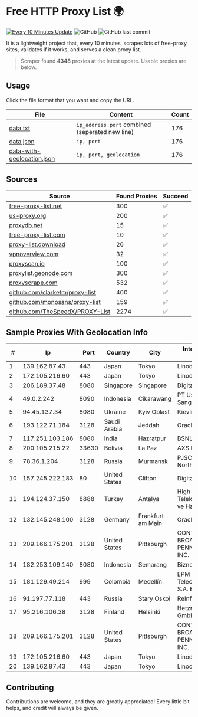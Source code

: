 
# Free HTTP Proxy List 🌍

[![Every 10 Minutes Update](https://github.com/mertguvencli/http-proxy-list/actions/workflows/main.yml/badge.svg?branch=main)](https://github.com/mertguvencli/http-proxy-list/actions/workflows/main.yml)
![GitHub](https://img.shields.io/github/license/mertguvencli/http-proxy-list)
![GitHub last commit](https://img.shields.io/github/last-commit/mertguvencli/http-proxy-list)

It is a lightweight project that, every 10 minutes, scrapes lots of free-proxy sites, validates if it works, and serves a clean proxy list.


> Scraper found **4348** proxies at the latest update. Usable proxies are below.

## Usage

Click the file format that you want and copy the URL.


|File|Content|Count|
|----|-------|-----|
|[data.txt](https://raw.githubusercontent.com/mertguvencli/http-proxy-list/main/proxy-list/data.txt)|`ip_address:port` combined (seperated new line)|176|
|[data.json](https://raw.githubusercontent.com/mertguvencli/http-proxy-list/main/proxy-list/data.json)|`ip, port`|176|
|[data-with-geolocation.json](https://raw.githubusercontent.com/mertguvencli/http-proxy-list/main/proxy-list/data-with-geolocation.json)|`ip, port, geolocation`|176|

## Sources

|Source|Found Proxies|Succeed|
|------|-------------|-------|
|[free-proxy-list.net](https://free-proxy-list.net)|300|✅|
|[us-proxy.org](https://www.us-proxy.org)|200|✅|
|[proxydb.net](http://proxydb.net)|15|✅|
|[free-proxy-list.com](https://free-proxy-list.com/?page=&port=&type%5B%5D=http&type%5B%5D=https&up_time=0&search=Search)|10|✅|
|[proxy-list.download](https://www.proxy-list.download/HTTP)|26|✅|
|[vpnoverview.com](https://vpnoverview.com/privacy/anonymous-browsing/free-proxy-servers)|32|✅|
|[proxyscan.io](https://www.proxyscan.io)|100|✅|
|[proxylist.geonode.com](https://proxylist.geonode.com/api/proxy-list?limit=300&page=1&sort_by=lastChecked&sort_type=desc&protocols=http,https)|300|✅|
|[proxyscrape.com](https://api.proxyscrape.com/v2/?request=displayproxies&protocol=http&timeout=10000&country=all&ssl=all&anonymity=all)|532|✅|
|[github.com/clarketm/proxy-list](https://raw.githubusercontent.com/clarketm/proxy-list/master/proxy-list-raw.txt)|400|✅|
|[github.com/monosans/proxy-list](https://raw.githubusercontent.com/monosans/proxy-list/main/proxies/http.txt)|159|✅|
|[github.com/TheSpeedX/PROXY-List](https://raw.githubusercontent.com/TheSpeedX/PROXY-List/master/http.txt)|2274|✅|


## Sample Proxies With Geolocation Info

|#|Ip|Port|Country|City|Internet Service Provider|
|-|--|----|-------|----|-------------------------|
|1|139.162.87.43|443|Japan|Tokyo|Linode, LLC|
|2|172.105.216.60|443|Japan|Tokyo|Linode, LLC|
|3|206.189.37.48|8080|Singapore|Singapore|DigitalOcean, LLC|
|4|49.0.2.242|8090|Indonesia|Cikarawang|PT Usaha Adi Sanggoro|
|5|94.45.137.34|8080|Ukraine|Kyiv Oblast|Kievline LLC|
|6|193.122.71.184|3128|Saudi Arabia|Jeddah|Oracle Corporation|
|7|117.251.103.186|8080|India|Hazratpur|BSNL Internet|
|8|200.105.215.22|33630|Bolivia|La Paz|AXS Bolivia S. A.|
|9|78.36.1.204|3128|Russia|Murmansk|PJSC "Rostelecom" North-West region|
|10|157.245.222.183|80|United States|Clifton|DigitalOcean, LLC|
|11|194.124.37.150|8888|Turkey|Antalya|High Speed Telekomunikasyon ve Hab. Hiz. Ltd. Sti.|
|12|132.145.248.100|3128|Germany|Frankfurt am Main|Oracle Corporation|
|13|209.166.175.201|3128|United States|Pittsburgh|CONTINENTAL BROADBAND PENNSYLVANIA, INC.|
|14|182.253.109.140|8080|Indonesia|Semarang|Biznet Metronet|
|15|181.129.49.214|999|Colombia|Medellín|EPM Telecomunicaciones S.A. E.S.P.|
|16|91.197.77.118|443|Russia|Stary Oskol|ReInfoCom Ltd.|
|17|95.216.106.38|3128|Finland|Helsinki|Hetzner Online GmbH|
|18|209.166.175.201|3128|United States|Pittsburgh|CONTINENTAL BROADBAND PENNSYLVANIA, INC.|
|19|172.105.216.60|443|Japan|Tokyo|Linode, LLC|
|20|139.162.87.43|443|Japan|Tokyo|Linode, LLC|



## Contributing

Contributions are welcome, and they are greatly appreciated! Every
little bit helps, and credit will always be given.

